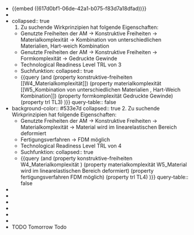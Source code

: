- {{embed ((617d0bf1-06de-42a1-b075-f83d7a18dfad))}}
-
-
  collapsed:: true
  1. Zu suchende Wirkprinzipien hat folgende Eigenschaften:
	- Genutzte Freiheiten der AM -> Konstruktive Freiheiten -> Materialkomplexität -> Kombination von unterschiedlichen Materialien, Hart-weich Kombination
	- Genutzte Freiheiten der AM -> Konstruktive Freiheiten -> Formkomplexität -> Gedruckte Gewinde
	- Technological Readiness Level TRL von 3
	- Suchfunktion:
	  collapsed:: true
	- {{query (and (property konstruktive-freiheiten [[W4_Materialkomplexität]]) (property materialkomplexität [[W5_Kombination von unterschiedlichen Materialien , Hart-Weich Kombination]]) (property formkomplexität Gedruckte Gewinde) (property trl TL3) )}}
	  query-table:: false
-
  background-color:: #533e7d
  collapsed:: true
  2. Zu suchende Wirkprinzipien hat folgende Eigenschaften:
	- Genutzte Freiheiten der AM -> Konstruktive Freiheiten -> Materialkomplexität -> Material wird im linearelastischen Bereich deformiert
	- Fertigungsverfahren -> FDM möglich
	- Technological Readiness Level TRL von 4
	- Suchfunktion:
	  collapsed:: true
	- {{query (and (property konstruktive-freiheiten W4_Materialkomplexität ) (property materialkomplexität W5_Material wird im linearelastischen Bereich deformiert) (property fertigungsverfahren FDM möglich) (property trl TL4) )}}
	  query-table:: false
-
-
-
-
-
-
- TODO Tomorrow Todo